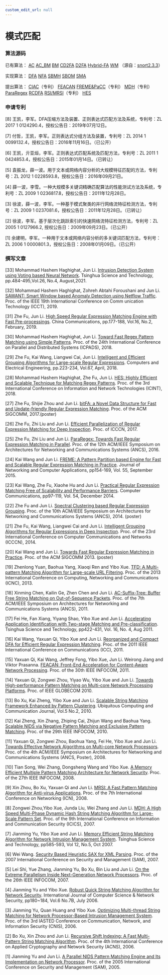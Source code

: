 ```yaml
---
custom_edit_url: null
---
```


# 模式匹配

### 算法源码

已有算法： [AC](../../static/share/ac.rar) [AC_BM](../../static/share/acbm.rar) [BM](../../static/share/bm.rar) [CD2FA](http://regex.wustl.edu) [D2FA](http://regex.wustl.edu) [Hybrid-FA](http://regex.wustl.edu) [WM](../../static/share/mwm.rar) （源自：[snort2.3.3](http://www.snort.org)）

实现算法： [DFA](../../static/share/RegEx2DFA.rar) [NFA](../../static/share/RegEx2NFA.rar) [SBMH](../../static/share/FV.rar) [SBOM](../../static/share/sbom.zip) [SMA](../../static/share/sma.rar)

提出算法： [CIAC](../../static/share/CIAC.zip)（专利） [FEACAN](../../static/share/FEACAN.rar) [FREME&PaCC](https://github.com/Tsinghua-NSLab/FREME-PaCC)（专利） [MDH](../../static/share/MDH.rar)（专利） [ParaRegex](../../static/share/ParaRegex.zip) [RCDFA](../../static/share/RCDFA.rar) [RSI/MRSI](../../static/share/RSI.rar)（专利） [HES](../../static/share/hes.zip)

### 申请专利

[8] 王凯，李军。DFA压缩方法及装置、正则表达式匹配方法及系统，专利号：ZL 2017 1 0124290.4，授权公告日：2019年07月12日。

[7] 付哲，王凯，李军。正则表达式分组方法及装置，专利号：ZL 2014 1 0099132.4，授权公告日：2016年11月16日。（已公开）

[6] 王凯，亓亚烜，李军。正则表达式匹配系统及匹配方法，专利号：ZL 2011 1 0424853.4，授权公告日：2015年01月14日。（已转让）

[5] 袁振龙，薛一波。用于文本或网络内容分析的大规模特征匹配的方法，专利号：ZL 2012 1 0228593.8，授权公告日：2016年09月21日。

[4] 薛一波，李雪。一种大规模多关键词精确匹配算法的性能测试方法及系统，专利号：ZL 2009 1 0236817.8，授权公告日：2011年12月28日。

[3] 徐波，薛一波，李军。一种基于模式聚类的并行网络流特征检测方法，专利号：ZL 2009 1 0237081.6，授权公告日：2011年12月28日。（已转让）

[2] 徐波，李军。基于层次化跳跃索引的快速网络流特征检测方法，专利号：ZL 2005 1 0127966.2, 授权公告日：2009年09月23日。（已公开）

[1] 余建明，李军。一种用于文本或网络内容分析的多关键词匹配方法，专利号：ZL 2006 1 0000801.3，授权公告日：2008年01月09日。（已公开）

### 撰写文章

[33] Mohammad Hashem Haghighat, Jun Li. [Intrusion Detection System using Voting based Neural Network](../../static/share/Ali-TST-2021.pdf). Tsinghua Science and Technology, pp.484-495,Vol.26, No.4, August,2021.

[32] Mohammad Hashem Haghighat, Zohreh Abtahi Foroushani and Jun Li. [SAWANT: Smart Window based Anomaly Detection using Netflow Traffic](../../static/share/CT223-6.25.pdf). Proc. of the IEEE 19th International Conference on Comm unication Technology (ICCT), 2019.

[31] Zhe Fu, Jun Li. [High Speed Regular Expression Matching Engine with Fast Pre-processings](../../static/share/ZheFu-pre-precessing.pdf). China Communications, pp.177-188, Vol.16, No.2, February, 2019.

[30] Mohammad Hashem Haghighat, Jun Li. [Toward Fast Regex Pattern Matching using Simple Patterns](../../static/share/Ali-E-HES.pdf). Proc. of the 24th International Conference on Parallel and Distributed Systems (ICPADS), 2018.

[29] Zhe Fu, Kai Wang, Liangwei Cai, Jun Li. [Intelligent and Efficient Grouping Algorithms for Large-scale Regular Expressions](../../static/share/FU_Zhe-Computers_and_Electrical_Engineering.pdf). Computers and Electrical Engineering, pp.223-234, Vol.67, April, 2018.

[28] Mohammad Hashem Haghighat, Zhe Fu, Jun Li. [HES: Highly Efficient and Scalable Technique for Matching Regex Patterns](../../static/share/HES-Ali.pdf). Proc. of the 3rd International Conference on Information and Network Technologies (ICINT), 2018.

[27] Zhe Fu, Shijie Zhou and Jun Li. [bitFA: a Novel Data Structure for Fast and Update-friendly Regular Expression Matching](../../static/share/p130-ZheFu-sigcomm17.pdf). Proc. of the ACM SIGCOMM, 2017.(poster)

[26] Zhe Fu, Zhi Liu and Jun Li. [Efficient Parallelization of Regular Expression Matching for Deep Inspection](../../static/share/ZheFu_icccn_2017.pdf). Proc. of ICCCN, 2017.

[25] Zhe Fu, Zhi Liu and Jun Li. [ParaRegex: Towards Fast Regular Expression Matching in Parallel](../../static/share/ANCS2016-ZheFu.pdf). Proc. of the 12th ACM/IEEE Symposium on Architectures for Networking and Communications Systems (ANCS), 2016.

[24] Kai Wang and Jun Li. [FREME: A Pattern Partition based Engine for Fast and Scalable Regular Expression Matching in Practice](../../static/share/WangKai-Journal2015.pdf). Journal of Networking and Computer Applications, pp154-169, Vol. 55, September 2015.

[23] Kai Wang, Zhe Fu, Xiaohe Hu and Jun Li. [Practical Regular Expression Matching Free of Scalability and Performance Barriers](../../static/share/WangKai-ComCom2014.pdf). Computer Communications, pp97-119, Vol. 54, December 2014.

[22] Zhe Fu and Jun Li. [Spectral Clustering based Regular Expression Grouping](../../static/share/FuZhe-ANCS2014.pdf). Proc. of the 10th ACM/IEEE Symposium on Architectures for Networking and Communications Systems (ANCS), 2014. (poster)

[21] Zhe Fu, Kai Wang, Liangwei Cai and Jun Li. [Intelligent Grouping Algorithms for Regular Expressions in Deep Inspection](../../static/share/FuZhe-ICCCN2014.pdf). Proc. of the 23rd International Conference on Computer Communications and Networks (ICCCN), 2014.

[20] Kai Wang and Jun Li. [Towards Fast Regular Expression Matching in Practice](../../static/share/WangKai-SIGCOMM2013.pdf). Proc. of the ACM SIGCOMM 2013. (poster)

[19] Zhenlong Yuan, Baohua Yang, Xiaoqi Ren and Yibo Xue. [TFD: A Multi-pattern Matching Algorithm for Large-scale URL Filtering](../../static/share/YuanZhenlong-ICNC2013.pdf). Proc. of the 2013 International Conference on Computing, Networking and Communications (ICNC), 2013.

[18] Xinming Chen, Kailin Ge, Zhen Chen and Jun Li. [AC-Suffix-Tree: Buffer Free String Matching on Out-of-Sequence Packets](../../static/share/ANCS2011-Xinming.pdf). Proc. of the 7th ACM/IEEE Symposium on Architectures for Networking and Communications Systems (ANCS), 2011.

[17] Fei He, Fan Xiang, Yiyang Shao, Yibo Xue and Jun Li. [Accelerating Application Identification with Two-stage Matching and Pre-classification](../../static/share/Two-State-Matching.pdf). Tsinghua Science and Technology, pp422-431, Vol. 16, No. 4, Aug 2011.

[16] Kai Wang, Yaxuan Qi, Yibo Xue and Jun Li. [Reorganized and Compact DFA for Efficient Regular Expression Matching](../../static/share/rcdfa_kyle.pdf). Proc. of the 2011 IEEE International Conference on Communications (ICC), 2011.

[15] Yaxuan Qi, Kai Wang, Jeffrey Fong, Yibo Xue, Jun Li. Weirong Jiang and Viktor Prasanna. [FEACAN: Front-End Acceleration for Content-Aware Network Processing](../../static/share/p2114-qi.pdf). Proc. of the 30th IEEE INFOCOM, 2011.

[14] Yaxuan Qi, Zongwei Zhou, Yiyao Wu, Yibo Xue and Jun Li. [Towards High-performance Pattern Matching on Multi-core Network Processing Platforms](../../static/share/MultiCore-PM.pdf). Proc. of IEEE GLOBECOM 2010.

[13] Bo Xu, Kai Zheng, Yibo Xue and Jun Li. [Scalable String Matching Framework Enhanced by Pattern Clustering](../../static/share/ScalablePM_CM.pdf). Ubiquitous Computing and Communication Journal, Vol.5 No.2, 2010.

[12] Kai Zheng, Xin Zhang, Zhiping Cai, Zhijun Wang and Baohua Yang. [Scalable NIDS via Negative Pattern Matching and Exclusive Pattern Matching](../../static/share/Scalable_NIDS.pdf). Proc. of the 29th IEEE INFOCOM, 2010.

[11] Yaxuan Qi, Zongwei Zhou, Baohua Yang, Fei He, Yibo Xue and Jun Li. [Towards Effective Network Algorithms on Multi-core Network Processors](../../static/share/yaxuan-ANCS08.pdf). Proc. of the 4th ACM/IEEE Symposium on Architectures for Networking and Communications Systems (ANCS, Poster), 2008.

[10] Tian Song, Wei Zhang, Dongsheng Wang and Yibo Xue. [A Memory Efficient Multiple Pattern Matching Architecture for Network Security](../../static/share/infocom08-songtian.pdf). Proc. of the 27th IEEE INFOCOM, 2008.

[9] Xin Zhou, Bo Xu, Yaxuan Qi and Jun Li. [MRSI: A Fast Pattern Matching Algorithm for Anti-virus Applications](../../static/share/MRSI.pdf). Proc. of the 7th International Conference on Networking (ICN), 2008.

[8] Zongwei Zhou,Yibo Xue, Junda Liu, Wei Zhang and Jun Li. [MDH: A High Speed Multi-Phase Dynamic Hash String Matching Algorithm for Large-Scale Pattern Set](../../static/share/MDH-icics-final.pdf). Proc. of the 9th International Conference on Information and Communication Security (ICICS), 2007.

[7] Jianming Yu, Yibo Xue and Jun Li. [Memory Efficient String Matching Algorithm for Network Intrusion Management System](../../static/share/Memeff-PM.pdf). Tsinghua Science and Technology, pp585-593, Vol 12, No.5, Oct 2007.

[6] Wei Wang. [Security Based Heuristic SAX for XML Parsing](../../static/share/Security_Based_Heuristic_SAX_for_XML_Parsing.pdf). Proc. of the 2007 International Conference on Security and Management (SAM), 2007.

[5] Lei Shi, Yue Zhang, Jianming Yu, Bo Xu, Bin Liu and Jun Li. [On the Extreme Parallelism Inside Next-Generation Network Processors](../../static/share/On_the_Extreme_Parallelism.pdf). Proc. of the 26th IEEE INFOCOM, 2007.

[4] Jianming Yu and Yibo Xue. [Robust Quick String Matching Algorithm for Network Security](../../static/share/Robust-PM.pdf). International Journal of Computer Science & Network Security, pp180~184, Vol.6 No.7B, July 2006.

[3] Jianming Yu, Quan Huang and Yibo Xue. [Optimizing Multi-thread String Matching for Network Processor-Based Intrusion Management System](../../static/share/CNIS06.pdf). Proc. of the 3rd IASTED Conference on Communication, Network, and Information Security (CNIS), 2006.

[2] Bo Xu, Xin Zhou and Jun Li. [Recursive Shift Indexing: A Fast Multi-Pattern String Matching Algorithm](../../static/share/ACNS067_Bo_Xu_RSI.pdf). Proc. of the 4th International Conference on Applied Cryptography and Network Security (ACNS), 2006.

[1] Jianming Yu and Jun Li. [A Parallel NIDS Pattern Matching Engine and Its Implementation on Network Processor](../../static/share/A_Parallel_NIDS.pdf). Proc. of the 2005 International Conference on Security and Management (SAM), 2005.



